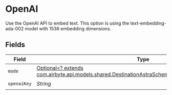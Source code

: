 # OpenAI

Use the OpenAI API to embed text. This option is using the text-embedding-ada-002 model with 1536 embedding dimensions.


## Fields

| Field                                                                                                                                                                     | Type                                                                                                                                                                      | Required                                                                                                                                                                  | Description                                                                                                                                                               |
| ------------------------------------------------------------------------------------------------------------------------------------------------------------------------- | ------------------------------------------------------------------------------------------------------------------------------------------------------------------------- | ------------------------------------------------------------------------------------------------------------------------------------------------------------------------- | ------------------------------------------------------------------------------------------------------------------------------------------------------------------------- |
| `mode`                                                                                                                                                                    | [Optional<? extends com.airbyte.api.models.shared.DestinationAstraSchemasEmbeddingEmbedding1Mode>](../../models/shared/DestinationAstraSchemasEmbeddingEmbedding1Mode.md) | :heavy_minus_sign:                                                                                                                                                        | N/A                                                                                                                                                                       |
| `openaiKey`                                                                                                                                                               | *String*                                                                                                                                                                  | :heavy_check_mark:                                                                                                                                                        | N/A                                                                                                                                                                       |